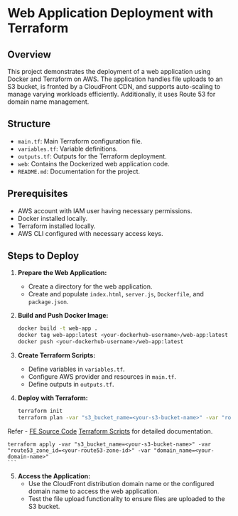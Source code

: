 # Web Application Deployment with Terraform

## Overview
This project demonstrates the deployment of a web application using Docker and Terraform on AWS. The application handles file uploads to an S3 bucket, is fronted by a CloudFront CDN, and supports auto-scaling to manage varying workloads efficiently. Additionally, it uses Route 53 for domain name management.

## Structure
- `main.tf`: Main Terraform configuration file.
- `variables.tf`: Variable definitions.
- `outputs.tf`: Outputs for the Terraform deployment.
- `web`: Contains the Dockerized web application code.
- `README.md`: Documentation for the project.

## Prerequisites
- AWS account with IAM user having necessary permissions.
- Docker installed locally.
- Terraform installed locally.
- AWS CLI configured with necessary access keys.

## Steps to Deploy

1. **Prepare the Web Application:**
    - Create a directory for the web application.
    - Create and populate `index.html`, `server.js`, `Dockerfile`, and `package.json`.

2. **Build and Push Docker Image:**
    ```sh
    docker build -t web-app .
    docker tag web-app:latest <your-dockerhub-username>/web-app:latest
    docker push <your-dockerhub-username>/web-app:latest
    ```

3. **Create Terraform Scripts:**
    - Define variables in `variables.tf`.
    - Configure AWS provider and resources in `main.tf`.
    - Define outputs in `outputs.tf`.

4. **Deploy with Terraform:**
    ```sh
    terraform init
    terraform plan -var "s3_bucket_name=<your-s3-bucket-name>" -var "route53_zone_id=<your-route53-zone-id>" -var "domain_name=<your-domain-name>"

Refer - [FE Source Code](src/readme.md)
        [Terraform Scripts](terraform/readme.md)    for detailed documentation.


    terraform apply -var "s3_bucket_name=<your-s3-bucket-name>" -var "route53_zone_id=<your-route53-zone-id>" -var "domain_name=<your-domain-name>"
    ```

5. **Access the Application:**
    - Use the CloudFront distribution domain name or the configured domain name to access the web application.
    - Test the file upload functionality to ensure files are uploaded to the S3 bucket.
